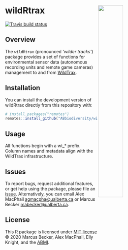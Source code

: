 
# wildRtrax <img src="man/figures/hex-logo-pipit.png" width="40%" align="right" />

<!-- badges: start -->

[![Travis build
status](https://travis-ci.com/ABbiodiversity/wildRtrax.svg?branch=master)](https://travis-ci.com/ABbiodiversity/wildRtrax)
<!-- badges: end -->

## Overview

The `wildRtrax` (pronounced *‘wilder tracks’*) package provides a set of
functions for environmental sensor data (autonomous recording units and
remote game cameras) management to and from
[WildTrax](https://www.wildtrax.ca/home.html).

## Installation

You can install the development version of wildRtrax directly from this
repository with:

``` r
# install.packages("remotes")
remotes::install_github("ABbiodiversity/wildRtrax")
```

## Usage

All functions begin with a wt_* prefix. Column names and metadata align with the WildTrax infrastructure. 

## Issues

To report bugs, request additional features, or get help using the
package, please file an
[issue](https://github.com/ABbiodiversity/wildRtrax/issues).
Alternatively, you can email Alex MacPhail <agmacpha@ualberta.ca> or
Marcus Becker <mabecker@ualberta.ca>.

## License

This R package is licensed under [MIT
license](https://github.com/ABbiodiversity/wildRtrax/blob/master/LICENSE)
© 2020 Marcus Becker, Alex MacPhail, Elly Knight, and the
[ABMI](http://https://abmi.ca/home.html).
